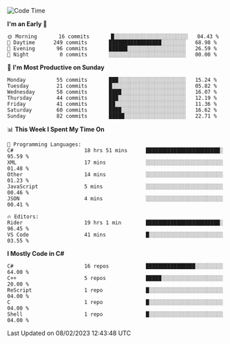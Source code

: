 <!--START_SECTION:waka-->
![Code Time](http://img.shields.io/badge/Code%20Time-919%20hrs%209%20mins-blue)

**I'm an Early 🐤** 

```text
🌞 Morning       16 commits       █░░░░░░░░░░░░░░░░░░░░░░░░   04.43 % 
🌆 Daytime      249 commits       █████████████████░░░░░░░░   68.98 % 
🌃 Evening       96 commits       ██████░░░░░░░░░░░░░░░░░░░   26.59 % 
🌙 Night          0 commits       ░░░░░░░░░░░░░░░░░░░░░░░░░   00.00 % 

```
📅 **I'm Most Productive on Sunday** 

```text
Monday          55 commits       ███░░░░░░░░░░░░░░░░░░░░░░   15.24 % 
Tuesday         21 commits       █░░░░░░░░░░░░░░░░░░░░░░░░   05.82 % 
Wednesday       58 commits       ████░░░░░░░░░░░░░░░░░░░░░   16.07 % 
Thursday        44 commits       ███░░░░░░░░░░░░░░░░░░░░░░   12.19 % 
Friday          41 commits       ██░░░░░░░░░░░░░░░░░░░░░░░   11.36 % 
Saturday        60 commits       ████░░░░░░░░░░░░░░░░░░░░░   16.62 % 
Sunday          82 commits       █████░░░░░░░░░░░░░░░░░░░░   22.71 % 

```


📊 **This Week I Spent My Time On** 

```text
💬 Programming Languages: 
C#                       18 hrs 51 mins      ████████████████████████░   95.59 % 
XML                      17 mins             ░░░░░░░░░░░░░░░░░░░░░░░░░   01.48 % 
Other                    14 mins             ░░░░░░░░░░░░░░░░░░░░░░░░░   01.23 % 
JavaScript               5 mins              ░░░░░░░░░░░░░░░░░░░░░░░░░   00.46 % 
JSON                     4 mins              ░░░░░░░░░░░░░░░░░░░░░░░░░   00.41 % 

🔥 Editors: 
Rider                    19 hrs 1 min        ████████████████████████░   96.45 % 
VS Code                  41 mins             █░░░░░░░░░░░░░░░░░░░░░░░░   03.55 % 

```

**I Mostly Code in C#** 

```text
C#                       16 repos            ████████████████░░░░░░░░░   64.00 % 
C++                      5 repos             █████░░░░░░░░░░░░░░░░░░░░   20.00 % 
ReScript                 1 repo              █░░░░░░░░░░░░░░░░░░░░░░░░   04.00 % 
C                        1 repo              █░░░░░░░░░░░░░░░░░░░░░░░░   04.00 % 
Shell                    1 repo              █░░░░░░░░░░░░░░░░░░░░░░░░   04.00 % 

```



 Last Updated on 08/02/2023 12:43:48 UTC
<!--END_SECTION:waka-->
